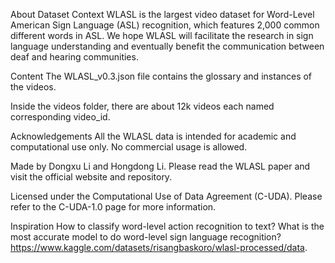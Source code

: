 About Dataset
Context
WLASL is the largest video dataset for Word-Level American Sign Language (ASL) recognition, which features 2,000 common different words in ASL. We hope WLASL will facilitate the research in sign language understanding and eventually benefit the communication between deaf and hearing communities.

Content
The WLASL_v0.3.json file contains the glossary and instances of the videos.

Inside the videos folder, there are about 12k videos each named corresponding video_id.

Acknowledgements
All the WLASL data is intended for academic and computational use only. No commercial usage is allowed.

Made by Dongxu Li and Hongdong Li. Please read the WLASL paper and visit the official website and repository.

Licensed under the Computational Use of Data Agreement (C-UDA). Please refer to the C-UDA-1.0 page for more information.

Inspiration
How to classify word-level action recognition to text?
What is the most accurate model to do word-level sign language recognition?
https://www.kaggle.com/datasets/risangbaskoro/wlasl-processed/data.
